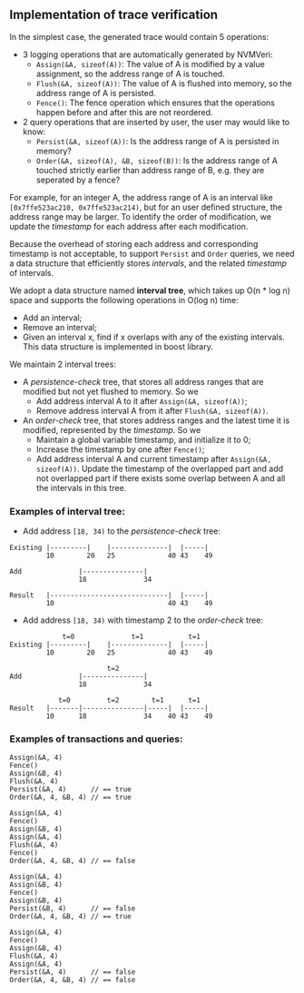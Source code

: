 ## Implementation of trace verification

In the simplest case, the generated trace would contain 5 operations:
* 3 logging operations that are automatically generated by NVMVeri:
	* `Assign(&A, sizeof(A))`: The value of A is modified by a value assignment, so the address range of A is touched.
	* `Flush(&A, sizeof(A))`:	The value of A is flushed into memory, so the address range of A is persisted.
	* `Fence()`: The fence operation which ensures that the operations happen before and after this are not reordered.
* 2 query operations that are inserted by user, the user may would like to know:
	* `Persist(&A, sizeof(A))`: Is the address range of A is persisted in memory?
	* `Order(&A, sizeof(A), &B, sizeof(B))`: Is the address range of A touched strictly earlier than address range of B, e.g. they are seperated by a fence?

For example, for an integer A, the address range of A is an interval like `[0x7ffe523ac210, 0x7ffe523ac214)`, but for an user defined structure, the address range may be larger. To identify the order of modification, we update the *timestamp* for each address after each modification.

Because the overhead of storing each address and corresponding timestamp is not acceptable, to support `Persist` and `Order` queries, we need a data structure that efficiently stores *intervals*, and the related *timestamp* of intervals.

We adopt a data structure named **interval tree**, which takes up O(n \* log n) space and supports the following operations in O(log n) time:
* Add an interval;
* Remove an interval;
* Given an interval x, find if x overlaps with any of the existing intervals.
This data structure is implemented in boost library.

We maintain 2 interval trees:
* A *persistence-check* tree, that stores all address ranges that are modified but not yet flushed to memory. So we
	* Add address interval A to it after `Assign(&A, sizeof(A))`;
	* Remove address interval A from it after `Flush(&A, sizeof(A))`.
* An *order-check* tree, that stores address ranges and the latest time it is modified, represented by the *timestamp*. So we
	* Maintain a global variable timestamp, and initialize it to 0;
	* Increase the timestamp by one after `Fence()`;
	* Add address interval A and current timestamp after `Assign(&A, sizeof(A))`. Update the timestamp of the overlapped part and add not overlapped part if there exists some overlap between A and all the intervals in this tree.
	
### Examples of interval tree:
* Add address `[18, 34)` to the *persistence-check* tree:
```
Existing |---------|    |--------------|  |-----|
         10        20   25             40 43    49
		 
Add              |---------------|
                 18              34
				 
Result   |-----------------------------|  |-----|
         10                            40 43    49
```

* Add address `[18, 34)` with timestamp 2 to the *order-check* tree:
```
             t=0              t=1           t=1
Existing |---------|    |--------------|  |-----|
         10        20   25             40 43    49

                        t=2
Add              |---------------|
                 18              34
	
            t=0         t=2        t=1      t=1 	
Result   |-------|---------------|-----|  |-----|
         10      18              34    40 43    49
```
### Examples of transactions and queries:
```
Assign(&A, 4)
Fence()
Assign(&B, 4)
Flush(&A, 4)
Persist(&A, 4)		// == true
Order(&A, 4, &B, 4)	// == true
```
```
Assign(&A, 4)
Fence()
Assign(&B, 4)
Assign(&A, 4)
Flush(&A, 4)
Fence()
Order(&A, 4, &B, 4)	// == false
```
```
Assign(&A, 4)
Assign(&B, 4)
Fence()
Assign(&B, 4)
Persist(&B, 4)		// == false
Order(&A, 4, &B, 4)	// == true
```
```
Assign(&A, 4)
Fence()
Assign(&B, 4)
Flush(&A, 4)
Assign(&A, 4)
Persist(&A, 4)		// == false
Order(&A, 4, &B, 4)	// == false
```
